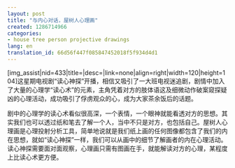 ```yaml
---
layout: post
title: "与内心对话，屋树人心理画"
created: 1286714966
categories:
- house tree person projective drawings
lang: en
translation_id: 66d56f447f085847452018f5f934d4d1
---
```

<!--break-->
<p> [img_assist|nid=433|title=|desc=|link=none|align=right|width=120|height=104]这星期电视剧“读心神探”开播，相信又吸引了一大班电视迷追剧，剧情中加入了大量的心理学“读心术”的元素，主角凭着对方的肢体语这及细微动作破案窥探疑凶的心理活动，成功吸引了俘虏观众的心，成为大家茶余饭后的话题。</ p>

<p>剧中的心理学的读心术看似很高深，一个表情，一个眼神就能看透对方的思想。其实我们也可以透过纸和笔去了解一个人，当中不只是对方，也包括自己。屋树人心理画是心理投射分析工具，简单地说就是我们纸上画的任何图像都包含了我们的内在思想，就如“读心神探”一样，我们可以从画中的细节了解画者的内在心理活动。读心神探需要面对面观察，心理画只需有图画在手，就能解读对方的心理，某程度上比读心术更方便。 </ p>
